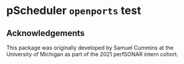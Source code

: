 # pScheduler `openports` test

## Acknowledgements

This package was originally developed by Samuel Cummins at the
University of Michigan as part of the 2021 perfSONAR intern cohort.
